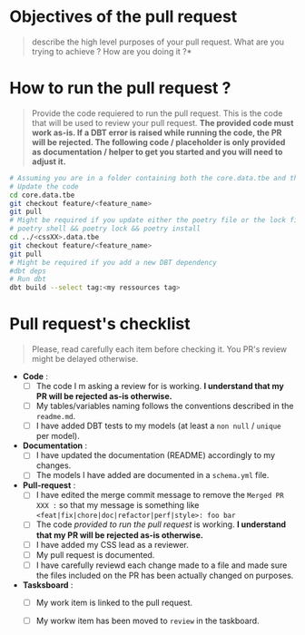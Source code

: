 # Objectives of the pull request
> describe the high level purposes of your pull request. What are you trying to achieve ? How are you doing it ?*

# How to run the pull request ?
> Provide the code requiered to run the pull request. This is the code that will be used to review your pull request. **The provided code must work as-is. If a DBT error is raised while running the code, the PR will be rejected. The following code / placeholder is only provided as documentation / helper to get you started and you will need to adjust it.**

```bash
# Assuming you are in a folder containing both the core.data.tbe and the <cssXX>.data.tbe folder.
# Update the code
cd core.data.tbe
git checkout feature/<feature_name>
git pull
# Might be required if you update either the poetry file or the lock file
# poetry shell && poetry lock && poetry install 
cd ../<cssXX>.data.tbe
git checkout feature/<feature_name>
git pull  
# Might be required if you add a new DBT dependency
#dbt deps
# Run dbt 
dbt build --select tag:<my ressources tag>
```

# Pull request's checklist 
> Please, read carefully each item before checking it. You PR's review might be delayed otherwise.

* **Code** :
  * [ ] The code I m asking a review for is working. **I understand that my PR will be rejected as-is otherwise.**
  * [ ] My tables/variables naming follows the conventions described in the `readme.md`.
  * [ ] I have added DBT tests to my models (at least a `non null` / `unique` per model).
* **Documentation** : 
  * [ ]  I have updated the documentation (README) accordingly to my changes.
  * [ ]  The models I have added are documented in a `schema.yml` file.
* **Pull-request** : 
  * [ ]  I have edited the merge commit message to remove the `Merged PR XXX :` so that my message is something like `<feat|fix|chore|doc|refactor|perf|style>: foo bar` 
  * [ ]  The code *provided to run the pull request* is working. **I understand that my PR will be rejected as-is otherwise.**
  * [ ]  I have added my CSS lead as a reviewer.
  * [ ]  My pull request is documented.
  * [ ]  I have carefully reviewd each change made to a file and made sure the files included on the PR has been actually changed on purposes.
* **Tasksboard** :
  * [ ] My work item is linked to the pull request.
  * [ ] My workw item has been moved to `review` in the taskboard.





